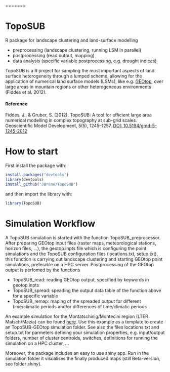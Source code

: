 
=======
# TopoSUB
R package for landscape clustering and land-surface modelling
* preprocessing (landscape clustering, running LSM in parallel)
* postprocessing (read output, mapping)
* data analysis (specific variable postprocessing, e.g. drought indices)

TopoSUB is a R project for sampling the most important  aspects of land surface heterogeneity through a lumped scheme, allowing for the application of numerical land surface models (LSMs), like e.g. [GEOtop](https://github.com/skyglobe/geotop), over large areas in mountain regions or other heterogeneous environments (Fiddes et al. 2012).

#### Reference
Fiddes, J., & Gruber, S. (2012). TopoSUB: A tool for efficient large area numerical modelling in complex topography at sub-grid scales. Geoscientific Model Development, 5(5), 1245–1257. [DOI: 10.5194/gmd-5-1245-2012](http://doi.org/10.5194/gmd-5-1245-2012)

# How to start

First install the package with:

```R
install.packages("devtools")
library(devtools)
install_github("JBrenn/TopoSUB")
```

and then import the library with:

```R
library(TopoSUB)
```

# Simulation Workflow

A TopoSUB simulation is started with the function TopoSUB_preprocessor. After preparing GEOtop input files (raster maps, meteorological stations, horizon files, ...), the geotop.inpts file which is configuring the point simulations and the TopoSUB configuration files (locations.txt, setup.txt), this function is carrying out landscape clustering and starting GEOtop point simulations, preferable on a HPC server. Postprocessing of the GEOtop output is perfomed by the functions

* TopoSUB_read: reading GEOtop output, specified by keywords in geotop.inpts
* TopoSUB_spread: speading the output data table of the function above for a specific variable
* TopoSUB_remap: maping of the spreaded output for different time/climatic periods and/or differences of time/climatic periods

An example simulation for the Montatschinig/Montecini region (LTER Matsch/Mazia) can be found [here](). Use this example as a template to create an TopoSUB-GEOtop simulation folder. See also the files locations.txt and setup.txt for parmeters defining your simulation properties, e.g. input/output folders, number of cluster centroids, switches, definitions for running the simulation on a HPC cluster, ...

Moreover, the package includes an easy to use shiny app. Run in the simulation folder it visualises the finally produced maps (still Beta-version, see folder _shiny_).
